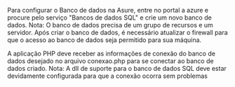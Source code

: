 Para configurar o Banco de dados na Asure, entre no portal a azure e procure pelo serviço "Bancos de dados SQL" e crie um novo banco de dados.
Nota: O banco de dados precisa de um grupo de recursos e um servidor.
Após criar o banco de dados, é necessário atualizar o firewall para que o acesso ao banco de dados seja permitido para sua máquina.

A aplicação PHP deve receber as informações de conexão do banco de dados desejado no arquivo conexao.php para se conectar ao banco de dados criado.
Nota: A dll de suporte para o banco de dados SQL deve estar devidamente configurada para que a conexão ocorra sem problemas
